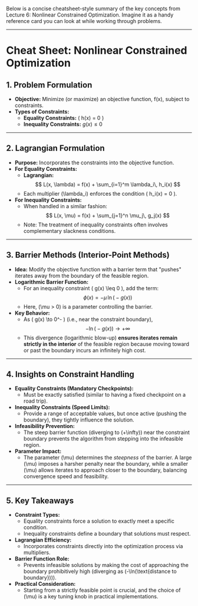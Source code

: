 Below is a concise cheatsheet-style summary of the key concepts from Lecture 6: Nonlinear Constrained Optimization. Imagine it as a handy reference card you can look at while working through problems.

--------------------------------------------------
# Cheat Sheet: Nonlinear Constrained Optimization

## 1. Problem Formulation
- **Objective:** Minimize (or maximize) an objective function, f(x), subject to constraints.
- **Types of Constraints:**
  - **Equality Constraints:** \( h(x) = 0 \)
  - **Inequality Constraints:** $g(x) \leq 0$

--------------------------------------------------
## 2. Lagrangian Formulation
- **Purpose:** Incorporates the constraints into the objective function.
- **For Equality Constraints:**
  - **Lagrangian:** 
    $$ L(x, \lambda) = f(x) + \sum_{i=1}^m \lambda_i\, h_i(x) $$
  - Each multiplier \(\lambda_i\) enforces the condition \( h_i(x) = 0 \).
- **For Inequality Constraints:**
  - When handled in a similar fashion:
    $$ L(x, \mu) = f(x) + \sum_{j=1}^n \mu_j\, g_j(x) $$
  - Note: The treatment of inequality constraints often involves complementary slackness conditions.

--------------------------------------------------
## 3. Barrier Methods (Interior-Point Methods)
- **Idea:** Modify the objective function with a barrier term that "pushes" iterates away from the boundary of the feasible region.
- **Logarithmic Barrier Function:**
  - For an inequality constraint \( g(x) \leq 0 \), add the term:
    $$ \phi(x) = -\mu\, \ln\bigl(-g(x)\bigr) $$
  - Here, \(\mu > 0\) is a parameter controlling the barrier.
- **Key Behavior:**
  - As \( g(x) \to 0^- \) (i.e., near the constraint boundary), 
    $$ -\ln\bigl(-g(x)\bigr) \to +\infty $$
  - This divergence (logarithmic blow-up) **ensures iterates remain strictly in the interior** of the feasible region because moving toward or past the boundary incurs an infinitely high cost.

--------------------------------------------------
## 4. Insights on Constraint Handling
- **Equality Constraints (Mandatory Checkpoints):**
  - Must be exactly satisfied (similar to having a fixed checkpoint on a road trip).
- **Inequality Constraints (Speed Limits):**
  - Provide a range of acceptable values, but once active (pushing the boundary), they tightly influence the solution.
- **Infeasibility Prevention:**
  - The steep barrier function (diverging to \(+\infty\)) near the constraint boundary prevents the algorithm from stepping into the infeasible region.
- **Parameter Impact:**
  - The parameter \(\mu\) determines the *steepness* of the barrier. A large \(\mu\) imposes a harsher penalty near the boundary, while a smaller \(\mu\) allows iterates to approach closer to the boundary, balancing convergence speed and feasibility.

--------------------------------------------------
## 5. Key Takeaways
- **Constraint Types:**
  - Equality constraints force a solution to exactly meet a specific condition.
  - Inequality constraints define a boundary that solutions must respect.
- **Lagrangian Efficiency:**
  - Incorporates constraints directly into the optimization process via multipliers.
- **Barrier Function Role:**
  - Prevents infeasible solutions by making the cost of approaching the boundary prohibitively high (diverging as \(-\ln(\text{distance to boundary})\)).
- **Practical Consideration:**
  - Starting from a strictly feasible point is crucial, and the choice of \(\mu\) is a key tuning knob in practical implementations.



